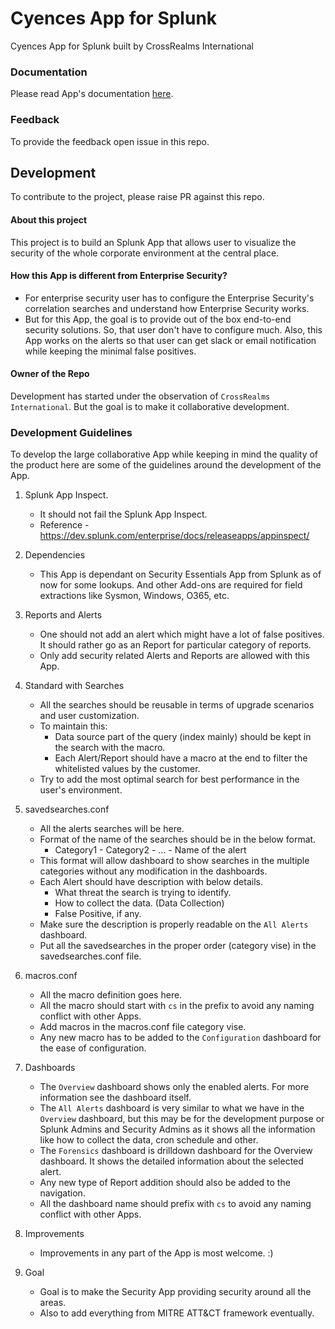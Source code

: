 # Cyences App for Splunk
Cyences App for Splunk built by CrossRealms International

### Documentation
Please read App's documentation [here](cyences_app_for_splunk/ReadMe.md).

### Feedback
To provide the feedback open issue in this repo.


## Development
To contribute to the project, please raise PR against this repo.

#### About this project
This project is to build an Splunk App that allows user to visualize the security of the whole corporate environment at the central place. 

#### How this App is different from Enterprise Security?
- For enterprise security user has to configure the Enterprise Security's correlation searches and understand how Enterprise Security works. 
- But for this App, the goal is to provide out of the box end-to-end security solutions. So, that user don't have to configure much. Also, this App works on the alerts so that user can get slack or email notification while keeping the minimal false positives.

#### Owner of the Repo
Development has started under the observation of `CrossRealms International`. But the goal is to make it collaborative development.

### Development Guidelines
To develop the large collaborative App while keeping in mind the quality of the product here are some of the guidelines around the development of the App.

1. Splunk App Inspect.
   - It should not fail the Splunk App Inspect.
   - Reference - https://dev.splunk.com/enterprise/docs/releaseapps/appinspect/

2. Dependencies
   - This App is dependant on Security Essentials App from Splunk as of now for some lookups. And other Add-ons are required for field extractions like Sysmon, Windows, O365, etc.

3. Reports and Alerts
   - One should not add an alert which might have a lot of false positives. It should rather go as an Report for particular category of reports.
   - Only add security related Alerts and Reports are allowed with this App.

4. Standard with Searches
   - All the searches should be reusable in terms of upgrade scenarios and user customization.
   - To maintain this:
     - Data source part of the query (index mainly) should be kept in the search with the macro.
     - Each Alert/Report should have a macro at the end to filter the whitelisted values by the customer.
   - Try to add the most optimal search for best performance in the user's environment.

5. savedsearches.conf
   - All the alerts searches will be here.
   - Format of the name of the searches should be in the below format.
     - Category1 - Category2 - ... - Name of the alert
   - This format will allow dashboard to show searches in the multiple categories without any modification in the dashboards.
   - Each Alert should have description with below details.
     - What threat the search is trying to identify.
     - How to collect the data. (Data Collection)
     - False Positive, if any.
   - Make sure the description is properly readable on the `All Alerts` dashboard.
   - Put all the savedsearches in the proper order (category vise) in the savedsearches.conf file.

6. macros.conf
   - All the macro definition goes here.
   - All the macro should start with `cs` in the prefix to avoid any naming conflict with other Apps.
   - Add macros in the macros.conf file category vise.
   - Any new macro has to be added to the `Configuration` dashboard for the ease of configuration.

7. Dashboards
   - The `Overview` dashboard shows only the enabled alerts. For more information see the dashboard itself.
   - The `All Alerts` dashboard is very similar to what we have in the `Overview` dashboard, but this may be for the development purpose or Splunk Admins and Security Admins as it shows all the information like how to collect the data, cron schedule and other.
   - The `Forensics` dashboard is drilldown dashboard for the Overview dashboard. It shows the detailed information about the selected alert.
   - Any new type of Report addition should also be added to the navigation.
   - All the dashboard name should prefix with `cs` to avoid any naming conflict with other Apps.

8. Improvements
   - Improvements in any part of the App is most welcome. :)

9. Goal
   - Goal is to make the Security App providing security around all the areas.
   - Also to add everything from MITRE ATT&CT framework eventually.

